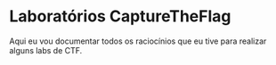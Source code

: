# Laboratórios CaptureTheFlag
Aqui eu vou documentar todos os raciocínios que eu tive para 
realizar alguns labs de CTF. 
